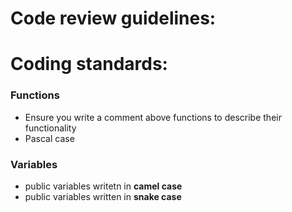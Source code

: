 # Code review guidelines: 



# Coding standards:


### Functions
- Ensure you write a comment above functions to describe their functionality
- Pascal case

### Variables
- public variables writetn in **camel case**
- public variables written in **snake case**
